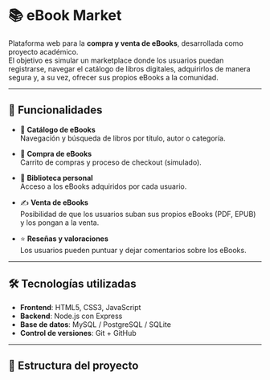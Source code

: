 # 📚 eBook Market

Plataforma web para la **compra y venta de eBooks**, desarrollada como proyecto académico.  
El objetivo es simular un marketplace donde los usuarios puedan registrarse, navegar el catálogo de libros digitales, adquirirlos de manera segura y, a su vez, ofrecer sus propios eBooks a la comunidad.

---

## 🚀 Funcionalidades

- 📖 **Catálogo de eBooks**  
  Navegación y búsqueda de libros por título, autor o categoría.

- 🛒 **Compra de eBooks**  
  Carrito de compras y proceso de checkout (simulado).

- 💾 **Biblioteca personal**  
  Acceso a los eBooks adquiridos por cada usuario.

- ✍️ **Venta de eBooks**  
  Posibilidad de que los usuarios suban sus propios eBooks (PDF, EPUB) y los pongan a la venta.

- ⭐ **Reseñas y valoraciones**  
  Los usuarios pueden puntuar y dejar comentarios sobre los eBooks.

---

## 🛠️ Tecnologías utilizadas

- **Frontend**: HTML5, CSS3, JavaScript  
- **Backend**:  Node.js con Express   
- **Base de datos**: MySQL / PostgreSQL / SQLite  
- **Control de versiones**: Git + GitHub  

---

## 📂 Estructura del proyecto

